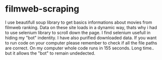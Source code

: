 # filmweb-scraping
I use beautifull soup library to get basics informations about movies from filmweb ranking.
Data on these site loads in a dynamic way, thats why i had to use selenium library to scroll down the page.
I find selenium usefull in hiding my "bot" indentity.
I have also purified downloaded data.
If you want to run code on your computer please remember to check if all the file paths are correct.
On my computer whole code runs in 155 seconds. Long time.. but it allows the "bot" to remain undedected.
